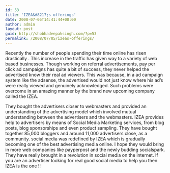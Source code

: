 ```yaml
---
id: 53
title: 'IZEA&#8217;s offerings'
date: 2008-07-05T14:41:44+00:00
author: admin
layout: post
guid: http://shobhadeepaksingh.com/?p=53
permalink: /2008/07/05/izeas-offerings/
---
```

Recently the number of people spending their time online has risen drastically . This increase in the traffic has given way to a variety of web based businesses. Though working on referral advertisements, pay per click ad campaigns has quite a bit of success, they never helped the advertised know their real ad viewers. This was because, in a ad campaign system like the adsense, the advertised would not just know where his ad&#8217;s were really viewed and genuinely acknowledged. Such problems were overcome in an amazing manner by the brand new upcoming company called the IZEA.

They bought the advertisers closer to webmasters and provided an understanding of the advertising model which involved mutual understanding between the advertisers and the webmasters. IZEA provides help to advertisers by means of Social Media Marketing services, from blog posts, blog sponsorships and even product sampling. They have bought together 85,000 bloggers and around 11,000 advertisers close, as a community. social media was redefined by IZEA which is gradually becoming one of the best advertising media online. I hope they would bring in more web companies like payperpost and the newly budding socialspark. They have really brought in a revolution in social media on the internet. If you are an advertiser looking for real good social media to help you then IZEA is the one !!